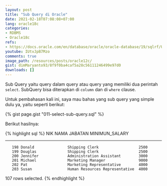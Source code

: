 ```yaml
---
layout: post
title: "Sub Query di Oracle"
date: 2021-02-18T07:08:08+07:00
lang: oracle18c
categories:
- RDBMS
- Oracle18c
refs: 
- https://docs.oracle.com/en/database/oracle/oracle-database/19/sqlrf/Using-Subqueries.html#GUID-53A705B6-0358-4E2B-92ED-A83DE83DFD20
youtube: IUtvJpB7Mzo
comments: true
image_path: /resources/posts/oracle12c/
gist: dimMaryanto93/8f9f0ba4caf5a28c56111246499e97d0
downloads: []
---
```


Sub Query yaitu query dalam query atau query yang memiliki dua perintah `select`. SubQuery bisa diterapkan di `column` dan di `where` clause. 

Untuk pembahasan kali ini, saya mau bahas yang sub query yang simple dulu ya, yaitu seperti berikut:

{% gist page.gist "011-select-sub-query.sql" %}

Berikut hasilnya:

{% highlight sql %}
       NIK NAMA                 JABATAN                         MINIMUN_SALARY
---------- -------------------- ------------------------------- ---------------
       198 Donald               Shipping Clerk                  2500
       199 Douglas              Shipping Clerk                  2500
       200 Jennifer             Administration Assistant        3000
       201 Michael              Marketing Manager               9000
       202 Pat                  Marketing Representative        4000
       203 Susan                Human Resources Representative  4000

107 rows selected.
{% endhighlight %}